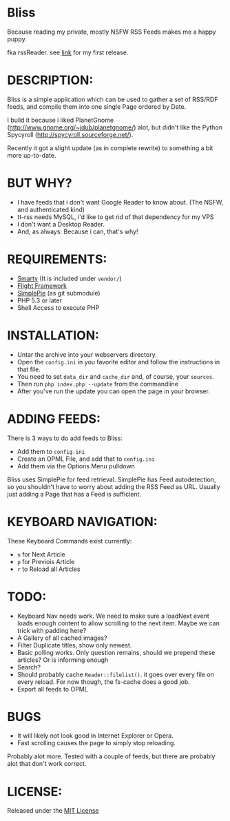 # Bliss

Because reading my private, mostly NSFW RSS Feeds makes me a happy puppy.

fka rssReader. see [link](http://claus.beerta.de/blog/09ce5c79e6426fcb5cbacf2b714c4edf) for my first release.

# DESCRIPTION:

Bliss is a simple application which can be used to gather a set of RSS/RDF feeds, 
and compile them into one single Page ordered by Date.

I build it because i liked PlanetGnome (http://www.gnome.org/~jdub/planetgnome/) alot, but
didn't like the Python Spycyroll (http://spycyroll.sourceforge.net/).

Recently it got a slight update (as in complete rewrite) to something a bit more up-to-date.

# BUT WHY?

* I have feeds that i don't want Google Reader to know about. (The NSFW, and authenticated kind)
* tt-rss needs MySQL, i'd like to get rid of that dependency for my VPS
* I don't want a Desktop Reader.
* And, as always: Because i can, that's why!

# REQUIREMENTS:

* [Smarty](http://www.smarty.net/) (It is included under `vendor/`)
* [Flight Framework](https://github.com/mikecao/flight)
* [SimplePie](https://github.com/simplepie) (as git submodule)
* PHP 5.3 or later
* Shell Access to execute PHP
	
# INSTALLATION:
	
* Untar the archive into your webservers directory. 
* Open the `config.ini` in you favorite editor and follow the instructions in that file.
* You need to set `data_dir` and `cache_dir` and, of course, your `sources`.
* Then run `php index.php --update` from the commandline
* After you've run the update you can open the page in your browser.

# ADDING FEEDS:

There is 3 ways to do add feeds to Bliss:

* Add them to `config.ini`
* Create an OPML File, and add that to `config.ini`
* Add them via the Options Menu pulldown

Bliss uses SimplePie for feed retrieval. SimplePie has Feed autodetection, so you shouldn't have to 
worry about adding the RSS Feed as URL. Usually just adding a Page that has a Feed is sufficient.

# KEYBOARD NAVIGATION:

These Keyboard Commands exist currently:

* `n` for Next Article
* `p` for Previois Article
* `r` to Reload all Articles
	
# TODO:

* Keyboard Nav needs work. We need to make sure a loadNext event loads enough content to allow scrolling to the next item. Maybe we can trick with padding here?
* A Gallery of all cached images?
* Filter Duplicate titles, show only newest.
* Basic polling works. Only question remains, should we prepend these articles? Or is informing enough
* Search?
* Should probably cache `Reader::filelist()`. it goes over every file on every reload. For now though, the fs-cache does a good job.
* Export all feeds to OPML

# BUGS

* It will likely not look good in Internet Explorer or Opera.
* Fast scrolling causes the page to simply stop reloading.

Probably alot more. Tested with a couple of feeds, but there are probably alot that don't work correct.

# LICENSE:

Released under the [MIT License](http://www.opensource.org/licenses/mit-license.php)

